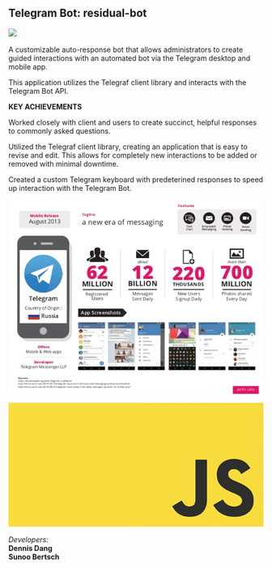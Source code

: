 
## Telegram Bot: residual-bot

![](images/TelegramGIF.gif)

A customizable auto-response bot that allows administrators to create guided interactions with an automated bot via the Telegram desktop and mobile app.

This application utilizes the Telegraf client library and interacts with the Telegram Bot API.

**KEY ACHIEVEMENTS**

Worked closely with client and users to create succinct, helpful responses to commonly asked questions.

Utilized the Telegraf client library, creating an application that is easy to revise and edit. This allows for completely new interactions to be added or removed with minimal downtime.

Created a custom Telegram keyboard with predeterined responses to speed up interaction with the Telegram Bot. 

![](images/TelegramStats.jpg)

![](images/JavascriptLogo.jpg)

*Developers:* <br />
**Dennis Dang** <br/>
**Sunoo Bertsch**
